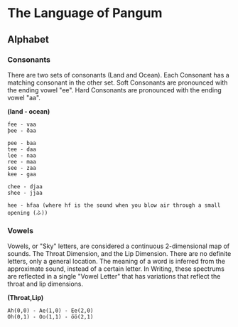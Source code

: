 # The Language of Pangum

## Alphabet
	
### Consonants	
There are two sets of consonants (Land and Ocean). Each Consonant has a matching consonant in the other set. Soft Consonants are pronounced with the ending vowel "ee". Hard Consonants are pronounced with the ending vowel "aa".

**(land - ocean)**

	fee - vaa
	þee - ðaa
	
	pee - baa
	tee - daa
	lee - naa
	ree - maa
	see - zaa
	kee - gaa
	
	chee - djaa
	shee - jjaa
	
	hee - hfaa (where hf is the sound when you blow air through a small opening (ふ))
	
### Vowels
Vowels, or "Sky" letters, are considered a continuous 2-dimensional map of sounds. The Throat Dimension, and the Lip Dimension. There are no definite letters, only a general location. The meaning of a word is inferred from the approximate sound, instead of a certain letter. In Writing, these spectrums are reflected in a single "Vowel Letter" that has variations that reflect the throat and lip dimensions.

**(Throat,Lip)**

	Ah(0,0) - Ae(1,0) - Ee(2,0)
	Oh(0,1) - Oo(1,1) - öö(2,1)


	



